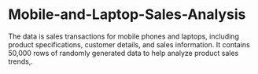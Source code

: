 # Mobile-and-Laptop-Sales-Analysis
 The data is sales transactions for mobile phones and laptops, including product specifications, customer details, and sales information. It contains 50,000 rows of randomly generated data to help analyze product sales trends,.
